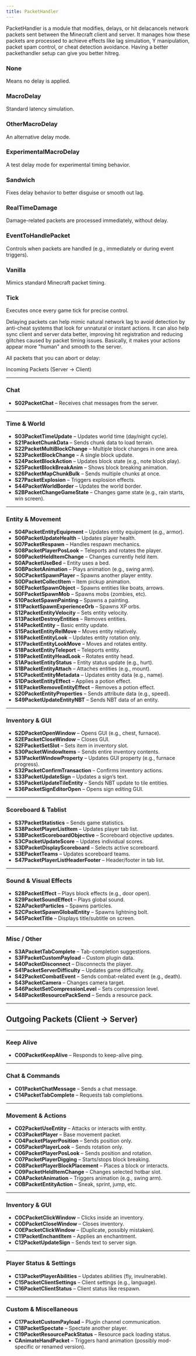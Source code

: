 ```yaml
---
title: PacketHandler
---
```

PacketHandler is a module that modifies, delays, or hit delacancels network packets sent between the Minecraft client and server. It manages how these packets are processed to achieve effects like lag simulation, Y manipulation, packet spam control, or cheat detection avoidance. Having a better packethandler setup can give you better hitreg.

### None  
Means no delay is applied.

### MacroDelay  
Standard latency simulation.

### OtherMacroDelay  
An alternative delay mode.

### ExperimentalMacroDelay  
A test delay mode for experimental timing behavior.

### Sandwich  
Fixes delay behavior to better disguise or smooth out lag.

### RealTimeDamage  
Damage-related packets are processed immediately, without delay.

### EventToHandlePacket  
Controls when packets are handled (e.g., immediately or during event triggers).

### Vanilla  
Mimics standard Minecraft packet timing.

### Tick  
Executes once every game tick for precise control.

Delaying packets can help mimic natural network lag to avoid detection by anti-cheat systems that look for unnatural or instant actions. It can also help sync client and server data better, improving hit registration and reducing glitches caused by packet timing issues. Basically, it makes your actions appear more "human" and smooth to the server.

All packets that you can abort or delay:

Incoming Packets (Server → Client)

---

### Chat

* **S02PacketChat** – Receives chat messages from the server.

---

### Time & World

* **S03PacketTimeUpdate** – Updates world time (day/night cycle).
* **S21PacketChunkData** – Sends chunk data to load terrain.
* **S22PacketMultiBlockChange** – Multiple block changes in one area.
* **S23PacketBlockChange** – A single block update.
* **S24PacketBlockAction** – Updates block state (e.g., note block play).
* **S25PacketBlockBreakAnim** – Shows block breaking animation.
* **S26PacketMapChunkBulk** – Sends multiple chunks at once.
* **S27PacketExplosion** – Triggers explosion effects.
* **S44PacketWorldBorder** – Updates the world border.
* **S2BPacketChangeGameState** – Changes game state (e.g., rain starts, win screen).

---

### Entity & Movement

* **S04PacketEntityEquipment** – Updates entity equipment (e.g., armor).
* **S06PacketUpdateHealth** – Updates player health.
* **S07PacketRespawn** – Handles respawn mechanics.
* **S08PacketPlayerPosLook** – Teleports and rotates the player.
* **S09PacketHeldItemChange** – Changes currently held item.
* **S0APacketUseBed** – Entity uses a bed.
* **S0BPacketAnimation** – Plays animation (e.g., swing arm).
* **S0CPacketSpawnPlayer** – Spawns another player entity.
* **S0DPacketCollectItem** – Item pickup animation.
* **S0EPacketSpawnObject** – Spawns entities like boats, arrows.
* **S0FPacketSpawnMob** – Spawns mobs (zombies, etc).
* **S10PacketSpawnPainting** – Spawns a painting.
* **S11PacketSpawnExperienceOrb** – Spawns XP orbs.
* **S12PacketEntityVelocity** – Sets entity velocity.
* **S13PacketDestroyEntities** – Removes entities.
* **S14PacketEntity** – Basic entity update.
* **S15PacketEntityRelMove** – Moves entity relatively.
* **S16PacketEntityLook** – Updates entity rotation only.
* **S17PacketEntityLookMove** – Moves and rotates entity.
* **S18PacketEntityTeleport** – Teleports entity.
* **S19PacketEntityHeadLook** – Rotates entity head.
* **S1APacketEntityStatus** – Entity status update (e.g., hurt).
* **S1BPacketEntityAttach** – Attaches entities (e.g., mount).
* **S1CPacketEntityMetadata** – Updates entity data (e.g., name).
* **S1DPacketEntityEffect** – Applies a potion effect.
* **S1EPacketRemoveEntityEffect** – Removes a potion effect.
* **S20PacketEntityProperties** – Sends attribute data (e.g., speed).
* **S49PacketUpdateEntityNBT** – Sends NBT data of an entity.

---

### Inventory & GUI

* **S2DPacketOpenWindow** – Opens GUI (e.g., chest, furnace).
* **S2EPacketCloseWindow** – Closes GUI.
* **S2FPacketSetSlot** – Sets item in inventory slot.
* **S30PacketWindowItems** – Sends entire inventory contents.
* **S31PacketWindowProperty** – Updates GUI property (e.g., furnace progress).
* **S32PacketConfirmTransaction** – Confirms inventory actions.
* **S33PacketUpdateSign** – Updates a sign’s text.
* **S35PacketUpdateTileEntity** – Sends NBT update to tile entities.
* **S36PacketSignEditorOpen** – Opens sign editing GUI.

---

### Scoreboard & Tablist

* **S37PacketStatistics** – Sends game statistics.
* **S38PacketPlayerListItem** – Updates player tab list.
* **S3BPacketScoreboardObjective** – Scoreboard objective updates.
* **S3CPacketUpdateScore** – Updates individual scores.
* **S3DPacketDisplayScoreboard** – Selects active scoreboard.
* **S3EPacketTeams** – Updates scoreboard teams.
* **S47PacketPlayerListHeaderFooter** – Header/footer in tab list.

---

### Sound & Visual Effects

* **S28PacketEffect** – Plays block effects (e.g., door open).
* **S29PacketSoundEffect** – Plays global sound.
* **S2APacketParticles** – Spawns particles.
* **S2CPacketSpawnGlobalEntity** – Spawns lightning bolt.
* **S45PacketTitle** – Displays title/subtitle on screen.

---

### Misc / Other

* **S3APacketTabComplete** – Tab-completion suggestions.
* **S3FPacketCustomPayload** – Custom plugin data.
* **S40PacketDisconnect** – Disconnects the player.
* **S41PacketServerDifficulty** – Updates game difficulty.
* **S42PacketCombatEvent** – Sends combat-related event (e.g., death).
* **S43PacketCamera** – Changes camera target.
* **S46PacketSetCompressionLevel** – Sets compression level.
* **S48PacketResourcePackSend** – Sends a resource pack.

---

## Outgoing Packets (Client → Server)

---

### Keep Alive

* **C00PacketKeepAlive** – Responds to keep-alive ping.

---

### Chat & Commands

* **C01PacketChatMessage** – Sends a chat message.
* **C14PacketTabComplete** – Requests tab completions.

---

### Movement & Actions

* **C02PacketUseEntity** – Attacks or interacts with entity.
* **C03PacketPlayer** – Base movement packet.
* **C04PacketPlayerPosition** – Sends position only.
* **C05PacketPlayerLook** – Sends rotation only.
* **C06PacketPlayerPosLook** – Sends position and rotation.
* **C07PacketPlayerDigging** – Starts/stops block breaking.
* **C08PacketPlayerBlockPlacement** – Places a block or interacts.
* **C09PacketHeldItemChange** – Changes selected hotbar slot.
* **C0APacketAnimation** – Triggers animation (e.g., swing arm).
* **C0BPacketEntityAction** – Sneak, sprint, jump, etc.

---

### Inventory & GUI

* **C0CPacketClickWindow** – Clicks inside an inventory.
* **C0DPacketCloseWindow** – Closes inventory.
* **C0EPacketClickWindow** – (Duplicate, possibly mistaken).
* **C11PacketEnchantItem** – Applies an enchantment.
* **C12PacketUpdateSign** – Sends text to server sign.

---

### Player Status & Settings

* **C13PacketPlayerAbilities** – Updates abilities (fly, invulnerable).
* **C15PacketClientSettings** – Client settings (e.g., language).
* **C16PacketClientStatus** – Client status like respawn.

---

### Custom & Miscellaneous

* **C17PacketCustomPayload** – Plugin channel communication.
* **C18PacketSpectate** – Spectate another player.
* **C19PacketResourcePackStatus** – Resource pack loading status.
* **CAnimateHandPacket** – Triggers hand animation (possibly mod-specific or renamed version).

